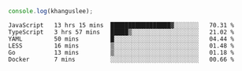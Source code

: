 ```js
console.log(khanguslee);
```

<!--START_SECTION:waka-->

```text
JavaScript   13 hrs 15 mins  █████████████████▓░░░░░░░   70.31 %
TypeScript   3 hrs 57 mins   █████▒░░░░░░░░░░░░░░░░░░░   21.02 %
YAML         50 mins         █░░░░░░░░░░░░░░░░░░░░░░░░   04.44 %
LESS         16 mins         ▒░░░░░░░░░░░░░░░░░░░░░░░░   01.48 %
Go           13 mins         ▒░░░░░░░░░░░░░░░░░░░░░░░░   01.18 %
Docker       7 mins          ░░░░░░░░░░░░░░░░░░░░░░░░░   00.66 %
```

<!--END_SECTION:waka-->

<!--
**khanguslee/khanguslee** is a ✨ _special_ ✨ repository because its `README.md` (this file) appears on your GitHub profile.

Here are some ideas to get you started:

- 🔭 I’m currently working on ...
- 🌱 I’m currently learning ...
- 👯 I’m looking to collaborate on ...
- 🤔 I’m looking for help with ...
- 💬 Ask me about ...
- 📫 How to reach me: ...
- 😄 Pronouns: ...
- ⚡ Fun fact: ...
-->
